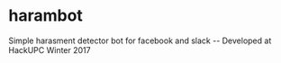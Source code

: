 # harambot
Simple harasment detector bot for facebook and slack -- Developed at HackUPC Winter 2017
